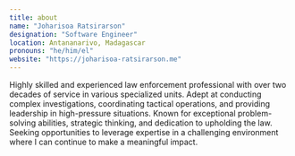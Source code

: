 ```yaml
---
title: about
name: "Joharisoa Ratsirarson"
designation: "Software Engineer"
location: Antananarivo, Madagascar
pronouns: "he/him/el"
website: "https://joharisoa-ratsirarson.me"
---
```


Highly skilled and experienced law enforcement professional with over two decades of service in various specialized units. Adept at conducting complex investigations, coordinating tactical operations, and providing leadership in high-pressure situations. Known for exceptional problem-solving abilities, strategic thinking, and dedication to upholding the law. Seeking opportunities to leverage expertise in a challenging environment where I can continue to make a meaningful impact.
